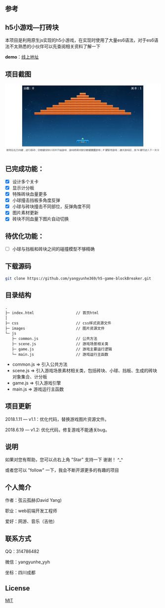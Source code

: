## 参考

## h5小游戏—打砖块

本项目是利用原生js实现的h5小游戏，在实现时使用了大量es6语法，对于es6语法不太熟悉的小伙伴可以先查阅相关资料了解一下

**demo**：[线上地址](https://Caochenxin.github.io/BrickBreaker/)

## 项目截图

![](images/screenshot2.png)

## 已完成功能：
- [x] 设计多个关卡
- [x] 显示计分板
- [x] 特殊砖块血量更多
- [x] 小球撞击挡板多角度反弹
- [x] 小球与砖块撞击不同部位，反弹角度不同
- [x] 图片素材更新
- [x] 砖块不同血量下图片自动切换

## 待优化功能：
- [ ] 小球与挡板和砖块之间的碰撞模型不够精确

## 下载源码

``` bash
git clone https://github.com/yangyunhe369/h5-game-blockBreaker.git
```

## 目录结构

```
.
├─ index.html                   // 首页html
│  
├─ css                          // css样式资源文件
├─ images                       // 图片资源文件  
└─ js
   ├─ common.js                 // 公共方法
   ├─ scene.js                  // 游戏场景相关类
   ├─ game.js                   // 游戏主要运行逻辑
   └─ main.js                   // 游戏运行主函数
```

* common.js => 引入公共方法
* scene.js => 引入游戏场景素材相关类，包括砖块、小球、挡板、生成的砖块对象集合、计分板
* game.js => 引入游戏引擎
* main.js => 游戏运行主函数

## 项目更新

2018.1.11 — v1.1：优化代码，替换游戏图片资源文件。

2018.6.19 — v1.2: 优化代码，修复游戏不能通关bug。

## 说明

如果对您有帮助，您可以点右上角 "Star" 支持一下 谢谢！ ^_^

或者您可以 "follow" 一下，我会不断开源更多的有趣的项目

## 个人简介

作者：弦云孤赫(David Yang)

职业：web前端开发工程师

爱好：网游、音乐（吉他）

## 联系方式

QQ：314786482

微信：yangyunhe_yyh

坐标：四川成都

## License

[MIT](https://github.com/yangyunhe369/h5-game-blockBreaker/blob/master/LICENSE)
